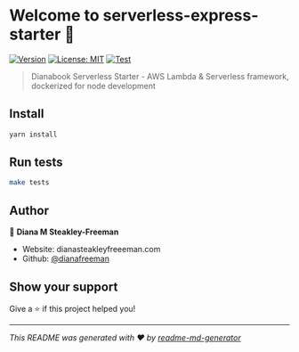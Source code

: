 # Welcome to serverless-express-starter 👋
[![Version](https://img.shields.io/npm/v/serverless-express-starter.svg)](https://www.npmjs.com/package/serverless-express-starter)
[![License: MIT](https://img.shields.io/badge/License-MIT-yellow.svg)](/.github/LICENSE.md)
[![Test](https://github.com/dianafreeman/serverless-express-starter/actions/workflows/build-and-test.yml/badge.svg)](https://github.com/dianafreeman/serverless-express-starter/actions/workflows/build-and-test.yml)

> Dianabook Serverless Starter - AWS Lambda & Serverless framework, dockerized for node development

## Install

```sh
yarn install
```

## Run tests

```sh
make tests
```

## Author

👤 **Diana M Steakley-Freeman**

* Website: dianasteakleyfreeeman.com
* Github: [@dianafreeman](https://github.com/dianafreeman)

## Show your support

Give a ⭐️ if this project helped you!


***
_This README was generated with ❤️ by [readme-md-generator](https://github.com/kefranabg/readme-md-generator)_
